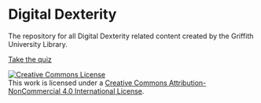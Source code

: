 # Digital Dexterity
The repository for all Digital Dexterity related content created by the Griffith University Library.



[Take the quiz](https://griffithunilibrary.github.io/digital-dexterity/stor.html)



<a rel="license" href="http://creativecommons.org/licenses/by-nc/4.0/"><img alt="Creative Commons License" style="border-width:0" src="https://i.creativecommons.org/l/by-nc/4.0/88x31.png" /></a><br />This work is licensed under a <a rel="license" href="http://creativecommons.org/licenses/by-nc/4.0/">Creative Commons Attribution-NonCommercial 4.0 International License</a>.
